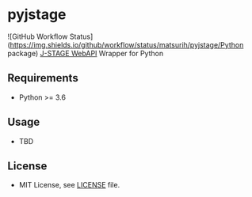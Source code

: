 # pyjstage
![GitHub Workflow Status](https://img.shields.io/github/workflow/status/matsurih/pyjstage/Python package)
[J-STAGE WebAPI](https://www.jstage.jst.go.jp/static/pages/OtherJstageServices/TAB2/-char/ja) Wrapper for Python

## Requirements
- Python >= 3.6

## Usage
- TBD

## License
- MIT License, see [LICENSE](https://github.com/matsurih/pyjstage/blob/master/LICENSE) file.
